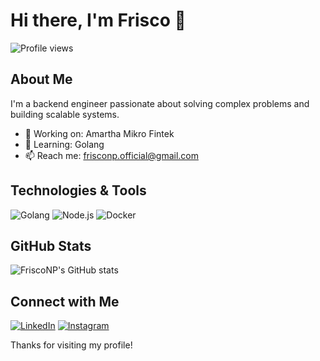 # Hi there, I'm Frisco 👋

![Profile views](https://gpvc.arturio.dev/FriscoNP)

## About Me

I'm a backend engineer passionate about solving complex problems and building scalable systems.

- 🔭 Working on: Amartha Mikro Fintek
- 🌱 Learning: Golang
- 📫 Reach me: frisconp.official@gmail.com

## Technologies & Tools

![Golang](https://img.shields.io/badge/Go-00ADD8?style=for-the-badge&logo=go&logoColor=white)
![Node.js](https://img.shields.io/badge/Node.js-339933?style=for-the-badge&logo=nodedotjs&logoColor=white)
![Docker](https://img.shields.io/badge/Docker-2496ED?style=for-the-badge&logo=docker&logoColor=white)

## GitHub Stats

![FriscoNP's GitHub stats](https://github-readme-stats.vercel.app/api?username=FriscoNP&show_icons=true&theme=radical)

## Connect with Me

[![LinkedIn](https://img.shields.io/badge/LinkedIn-0A66C2?style=for-the-badge&logo=linkedin&logoColor=white)](https://www.linkedin.com/in/frisconp/)
[![Instagram](https://img.shields.io/badge/Instagram-E4405F?style=for-the-badge&logo=instagram&logoColor=white)](https://www.instagram.com/fnp.dev/)

Thanks for visiting my profile!
